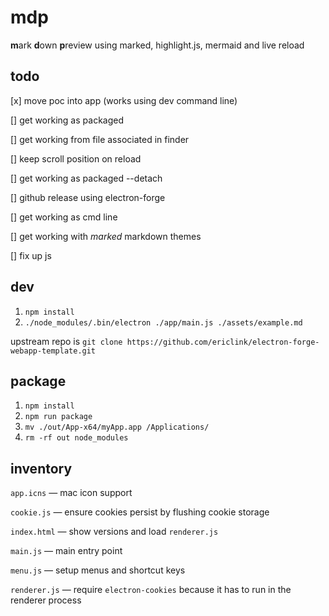 # mdp

**m**ark **d**own **p**review using marked, highlight.js, mermaid and live reload

## todo

[x] move poc into app (works using dev command line)

[] get working as packaged

[] get working from file associated in finder

[] keep scroll position on reload

[] get working as packaged --detach

[] github release using electron-forge

[] get working as cmd line

[] get working with *marked* markdown themes

[] fix up js

## dev
1. `npm install`
1. `./node_modules/.bin/electron ./app/main.js ./assets/example.md`

upstream repo is `git clone https://github.com/ericlink/electron-forge-webapp-template.git`

## package
1. `npm install`
1. `npm run package`
1. `mv ./out/App-x64/myApp.app /Applications/`
1. `rm -rf out node_modules`

## inventory

`app.icns` &mdash; mac icon support

`cookie.js` &mdash; ensure cookies persist by flushing cookie storage

`index.html` &mdash; show versions and load `renderer.js`

`main.js` &mdash; main entry point

`menu.js` &mdash; setup menus and shortcut keys

`renderer.js` &mdash; require `electron-cookies` because it has to run in the renderer process
